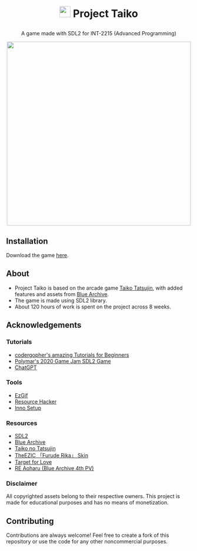 # <p align="center"> <img src="https://static.wikia.nocookie.net/blue-archive/images/e/ea/Shiroko_Halo.png" width="30;" /> Project Taiko </p>
<p align="center"> A game made with SDL2 for INT-2215 (Advanced Programming) </p>

<p align="center"> <img src="https://i.imgur.com/eiGiRcN.png"/ width="500;"> </p>

## Installation
Download the game <a href="https://github.com/WindBow27/ProjectTaiko/releases/tag/v1.0">here</a>. 

## About
- Project Taiko is based on the arcade game <a href="https://taiko.namco-ch.net/taiko/en/"> Taiko Tatsujin</a>, with added features and assets from <a href="https://bluearchive.nexon.com/home"> Blue Archive</a>.
- The game is made using SDL2 library.
- About 120 hours of work is spent on the project across 8 weeks.

## Acknowledgements
### Tutorials
 - [codergopher's amazing Tutorials for Beginners](https://www.youtube.com/watch?v=KsG6dJlLBDw&list=PL2RPjWnJduNmXHRYwdtublIPdlqocBoLS&ab_channel=codergopher)
 - [Polymar's 2020 Game Jam SDL2 Game](https://www.youtube.com/watch?v=EAMHQfCGymg&ab_channel=PolyMars)
 - [ChatGPT](https://chat.openai.com/)
### Tools
 - [EzGif](https://ezgif.com/)
 - [Resource Hacker](http://www.angusj.com/resourcehacker/)
 - [Inno Setup](https://jrsoftware.org/isinfo.php)
### Resources
 - [SDL2](https://www.libsdl.org/)
 - [Blue Archive](https://bluearchive.nexon.com/home)
 - [Taiko no Tatsujin](https://taiko.namco-ch.net/taiko/en/)
 - [TheEZIC 「Furude Rika」 Skin](https://skins.osuck.net/skins/1720?v=0)
 - [Target for Love](https://www.youtube.com/watch?v=WFsl1D8RNVc&ab_channel=FonziM-MelodiesonPiano)
 - [RE Aoharu (Blue Archive 4th PV)](https://www.youtube.com/watch?v=4rDOsvzTicY&ab_channel=%E3%83%96%E3%83%AB%E3%83%BC%E3%82%A2%E3%83%BC%E3%82%AB%E3%82%A4%E3%83%96-BlueArchive-)
### Disclaimer
All copyrighted assets belong to their respective owners. This project is made for educational purposes and has no means of monetization.
## Contributing
Contributions are always welcome! Feel free to create a fork of this repository or use the code for any other noncommercial purposes.
